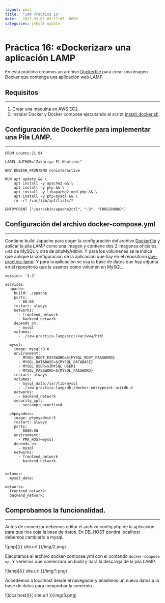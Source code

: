 ```yaml
---
layout: post
title:  "IAW Practica 16"
date:   2022-03-07 05:17:03 -0600
categories: jekyll update
---
```

# Práctica 16: «Dockerizar» una aplicación LAMP

En esta práctica creamos un archivo [Dockerfile](./apache/Dockerfile) para crear una imagen Docker que contenga una aplicación web LAMP.

## Requisitos
---
1. Crear una maquina en AWS EC2.
2. Instalar Docker y Docker compose ejecutando el script [install_docker.sh](install_docker.sh).

## Configuración de Dockerfile para implementar una Pila LAMP.
---
```
FROM ubuntu:21.04

LABEL AUTHOR="Zakariya El Khattabi"

ENV DEBIAN_FRONTEND noninteractive

RUN apt update && \
    apt install -y apache2 && \
    apt install -y php && \
    apt install -y libapache2-mod-php && \
    apt install -y php-mysql && \
    rm -rf /var/lib/apt/lists/*

ENTRYPOINT ["/usr/sbin/apache2ctl", "-D", "FOREGROUND"]
```

## Configuración del archivo docker-compose.yml
---
Contiene build ./apache para coger la configuración del archivo [Dockerfile](./apache/Dockerfile) y aplicar la pila LAMP como una imagen y contiene dos 2 imagenes oficiales, una de MySQL y otra de phpMyAdmin. Y para los volumenes se le indica que aplique la configuracion de la aplicación que hay en el repositorio [iaw-practica-lamp](https://github.com/josejuansanchez/iaw-practica-lamp). Y para la aplicación se usa la base de datos que hay adjunta en el repositorio que la usamos como volumen en MySQL.

```YML
version: '3.3'

services:
  apache:
    build: ./apache
    ports:
      - 80:80
    restart: always
    networks:
      - frontend_network
      - backend_network
    depends_on:
      - mysql
    volumes:
      - ./iaw-practica-lamp/src:/var/www/html

  mysql:
    image: mysql:8.0
    environment:
      - MYSQL_ROOT_PASSWORD=${MYSQL_ROOT_PASSWORD}
      - MYSQL_DATABASE=${MYSQL_DATABASE}
      - MYSQL_USER=${MYSQL_USER}
      - MYSQL_PASSWORD=${MYSQL_PASSWORD}
    restart: always
    volumes:
      - mysql_data:/var/lib/mysql
      - ./iaw-practica-lamp/db:/docker-entrypoint-initdb.d
    networks:
      - backend_network
    security_opt:
      - seccomp:unconfined
      
  phpmyadmin:
    image: phpmyadmin:5
    restart: always
    ports:
      - 8080:80
    environment:
      - PMA_HOST=mysql
    depends_on:
      - mysql
    networks:
      - frontend_network
      - backend_network

 
volumes:
  mysql_data:

networks:
  frontend_network:
  backend_network:
```

## Comprobamos la funcionalidad.
--- 
Antes de comenzar debemos editar el archivo config.php de la aplicacion para que nos coja la base de datos. En DB_HOST pondrá localhost debemos cambiarlo a mysql.

![php]({{ site.url }}/img/2.png)

Ejecutamos el archivo docker-compose.yml con el comando `docker-compose up`. Y veremos que comenzara un build y hará la descarga de la pila LAMP.

![lamp]({{ site.url }}/img/1.png)

Accedemos a localhost desde el navegador y añadimos un nuevo datos a la base de datos para comprobar la conexión.

![localhost]({{ site.url }}/img/3.png)
